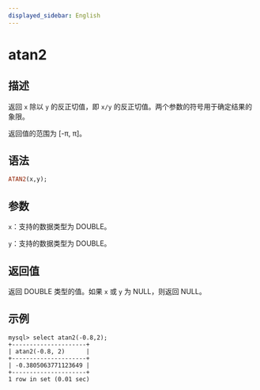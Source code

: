 ```yaml
---
displayed_sidebar: English
---
```


# atan2

## 描述

返回 `x` 除以 `y` 的反正切值，即 `x/y` 的反正切值。两个参数的符号用于确定结果的象限。

返回值的范围为 [-π, π]。

## 语法

```Haskell
ATAN2(x,y);
```

## 参数

`x`：支持的数据类型为 DOUBLE。

`y`：支持的数据类型为 DOUBLE。

## 返回值

返回 DOUBLE 类型的值。如果 `x` 或 `y` 为 NULL，则返回 NULL。

## 示例

```Plain
mysql> select atan2(-0.8,2);
+---------------------+
| atan2(-0.8, 2)      |
+---------------------+
| -0.3805063771123649 |
+---------------------+
1 row in set (0.01 sec)
```